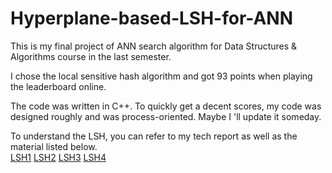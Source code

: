# Hyperplane-based-LSH-for-ANN
This is my final project of ANN search algorithm for Data Structures & Algorithms course in the last semester.  

I chose the local sensitive hash algorithm and got 93 points when playing the leaderboard online.        

The code was written in C++. To quickly get a decent scores, my code was designed roughly and was process-oriented. Maybe I 'll update it someday. 

To understand the LSH, you can refer to my tech report as well as the material listed below.  \
[LSH1](https://clickhouse.com/blog/approximate-nearest-neighbour-ann-with-sql-powered-local-sensitive-hashing-lsh-random-projections)
[LSH2](https://towardsdatascience.com/similarity-search-part-6-random-projections-with-lsh-forest-f2e9b31dcc47)
[LSH3](https://web.mit.edu/andoni/www/LSH/)
[LSH4](https://www.slaney.org/malcolm/yahoo/Slaney2008-LSHTutorial.pdf)
